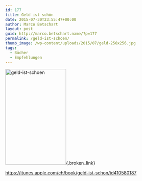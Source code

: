 ```yaml
---
id: 177
title: Geld ist schön
date: 2015-07-30T23:55:47+00:00
author: Marco Betschart
layout: post
guid: http://marco.betschart.name/?p=177
permalink: /geld-ist-schoen/
thumb_image: /wp-content/uploads/2015/07/geld-256x256.jpg
tags:
  - Bücher
  - Empfehlungen
---
```

[<img class=" size-medium wp-image-186 alignleft" src="http://blog.marco.betschart.name/wp-content/uploads/2015/07/geld-ist-schoen-190x300.jpg" alt="geld-ist-schoen" width="190" height="300" srcset="http://dev.marco-betschart.local/wp-content/uploads/2015/07/geld-ist-schoen-190x300.jpg 190w, http://dev.marco-betschart.local/wp-content/uploads/2015/07/geld-ist-schoen-122x192.jpg 122w, http://dev.marco-betschart.local/wp-content/uploads/2015/07/geld-ist-schoen.jpg 316w" sizes="(max-width: 190px) 100vw, 190px" />](http://blog.marco.betschart.name/wp-content/uploads/2015/07/geld-ist-schoen.jpg){.broken_link}

<https://itunes.apple.com/ch/book/geld-ist-schon/id410580187>